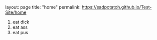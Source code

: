 layout: page
title: "home"
permalink: https://sadpotatoh.github.io/Test-Site/home

1. eat dick
2. eat ass
3. eat pus